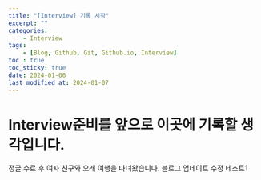 ```yaml
---
title: "[Interview] 기록 시작"
excerpt: ""
categories:
    - Interview
tags:
    - [Blog, Github, Git, Github.io, Interview]
toc : true
toc_sticky: true
date: 2024-01-06
last_modified_at: 2024-01-07
---
```

# Interview준비를 앞으로 이곳에 기록할 생각입니다.
정글 수료 후 여자 친구와 오래 여행을 다녀왔습니다.
블로그 업데이트 수정 테스트1
